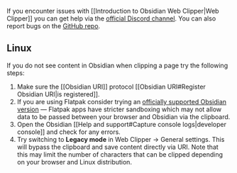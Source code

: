 If you encounter issues with [[Introduction to Obsidian Web Clipper|Web Clipper]] you can get help via the [official Discord channel](https://discord.com/channels/686053708261228577/1285652864089198672). You can also report bugs on the [GitHub repo](https://github.com/obsidianmd/obsidian-clipper).

## Linux

If you do not see content in Obsidian when clipping a page try the following steps:

1. Make sure the [[Obsidian URI]] protocol [[Obsidian URI#Register Obsidian URI|is registered]].
2. If you are using Flatpak consider trying an [officially supported Obsidian version](https://obsidian.md/download) — Flatpak apps have stricter sandboxing which may not allow data to be passed between your browser and Obsidian via the clipboard.
3. Open the Obsidian [[Help and support#Capture console logs|developer console]] and check for any errors.
4. Try switching to **Legacy mode** in Web Clipper → General settings. This will bypass the clipboard and save content directly via URI. Note that this may limit the number of characters that can be clipped depending on your browser and Linux distribution.